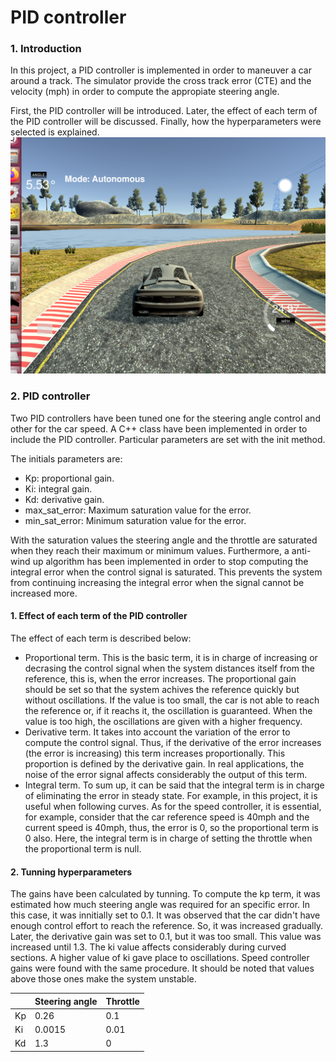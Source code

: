 # **PID controller** 

[//]: # (Image References)

[image1]: ./images/Simulator1.png "State machine"


### 1. Introduction
In this project, a PID controller is implemented in order to maneuver a car around a track. The simulator provide the cross track error (CTE) and the velocity (mph) in order to compute the appropiate steering angle.

First, the PID controller will be introduced. Later, the effect of each term of the PID controller will be discussed. Finally, how the hyperparameters were selected is explained.
![State machine][image1]

### 2. PID controller
Two PID controllers have been tuned one for the steering angle control and other for the car speed. A C++ class have been implemented in order to include the PID controller. Particular parameters are set with the init method.

The initials parameters are:
* Kp: proportional gain.
* Ki: integral gain.
* Kd: derivative gain.
* max_sat_error: Maximum saturation value for the error.
* min_sat_error: Minimum saturation value for the error.

With the saturation values the steering angle and the throttle are saturated when they reach their maximum or minimum values. Furthermore, a anti-wind up algorithm has been implemented in order to stop computing the integral error when the control signal is saturated. This prevents the system from continuing increasing the integral error when the signal cannot be increased more.

#### 1. Effect of each term of the PID controller
The effect of each term is described below:
* Proportional term. This is the basic term, it is in charge of increasing or decrasing the control signal when the system distances itself from the reference, this is, when the error increases. The proportional gain should be set so that the system achives the reference quickly but without oscillations. If the value is too small, the car is not able to reach the reference or, if it reachs it, the oscillation is guaranteed. When the value is too high, the oscillations are given with a higher frequency.
* Derivative term. It takes into account the  variation of the error to compute the control signal. Thus, if the derivative of the error increases (the error is increasing) this term increases proportionally. This proportion is defined by the derivative gain. In real applications, the noise of the error signal affects considerably the output of this term.
* Integral term. To sum up, it can be said that the integral term is in charge of eliminating the error in steady state. For example, in this project, it is useful when following curves. As for the speed controller, it is essential, for example, consider that the car reference speed is 40mph and the current speed is 40mph, thus, the error is 0, so the proportional term is 0 also. Here, the integral term is in charge of setting the throttle when the proportional term is null.

#### 2. Tunning hyperparameters
The gains have been calculated by tunning. To compute the kp term, it was estimated how much steering angle was required for an specific error. In this case, it was innitially set to 0.1. It was observed that the car didn't have enough control effort to reach the reference. So, it was increased gradually. Later, the derivative gain was set to 0.1, but it was too small. This value was increased until 1.3. The ki value affects considerably during curved sections. A higher value of ki gave place to oscillations. Speed controller gains were found with the same procedure. It should be noted that values above those ones make the system unstable.

|    | Steering angle | Throttle |
|----|----------------|----------|
| Kp | 0.26           | 0.1      |
| Ki | 0.0015         | 0.01     |
| Kd | 1.3            | 0        |